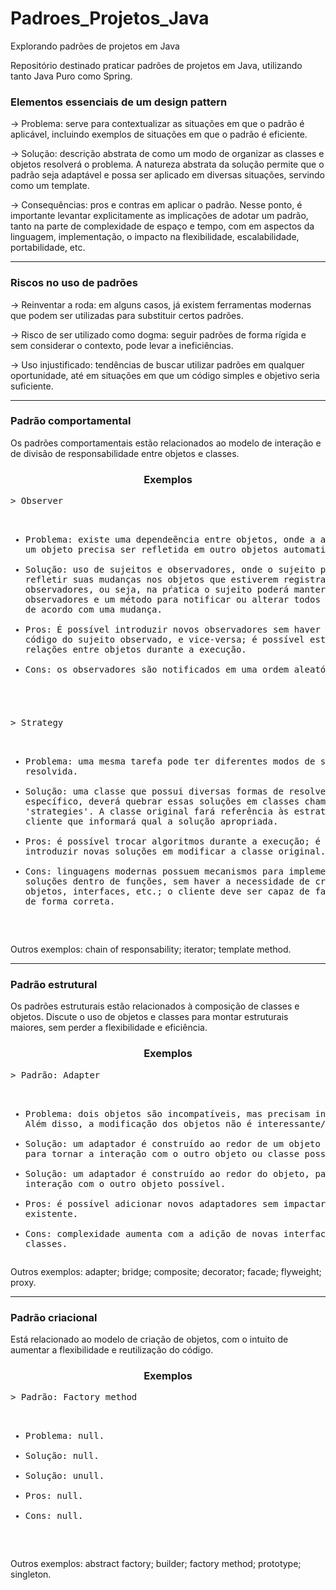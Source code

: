# Padroes_Projetos_Java
Explorando padrões de projetos em Java

Repositório destinado praticar padrões de projetos em Java, utilizando tanto Java Puro como Spring.

### Elementos essenciais de um design pattern

-> Problema: serve para contextualizar as situações em que o padrão é aplicável, incluindo exemplos de situações em que o padrão é eficiente.

-> Solução: descrição abstrata de como um modo de organizar as classes e objetos resolverá o problema. A natureza abstrata da solução permite que o padrão seja adaptável e possa ser aplicado em diversas situações, servindo como um template.

-> Consequências: pros e contras em aplicar o padrão. Nesse ponto, é importante levantar explicitamente as implicações de adotar um padrão, tanto na parte de complexidade de espaço e tempo, com em aspectos da linguagem, implementação, o impacto na flexibilidade, escalabilidade, portabilidade, etc.

--- 

### Riscos no uso de padrões

-> Reinventar a roda: em alguns casos, já existem ferramentas modernas que podem ser utilizadas para substituir certos padrões.

-> Risco de ser utilizado como dogma: seguir padrões de forma rígida e sem considerar o contexto, pode levar a ineficiências.

-> Uso injustificado: tendências de buscar utilizar padrões em qualquer oportunidade, até em situações em que um código simples e objetivo seria suficiente.


---

### Padrão comportamental

Os padrões comportamentais estão relacionados ao modelo de interação e de divisão de responsabilidade entre objetos e classes.

<h3 align="center">Exemplos</h3>
<pre>
> Observer

- Problema: existe uma dependeẽncia entre objetos, onde a alteração de um objeto precisa ser refletida em outro objetos automaticamente.
- Solução: uso de sujeitos e observadores, onde o sujeito pode refletir suas mudanças nos objetos que estiverem registrados como observadores, ou seja, na pŕatica o sujeito poderá manter uma lista de observadores e um método para notificar ou alterar todos os observadores de acordo com uma mudança.
- Pros: É possível introduzir novos observadores sem haver mudança no código do sujeito observado, e vice-versa; é possível estabelecer relações entre objetos durante a execução.
- Cons: os observadores são notificados em uma ordem aleatória.
</pre>

<h3></h3>
<pre>
> Strategy

- Problema: uma mesma tarefa pode ter diferentes modos de ser resolvida.
- Solução: uma classe que possui diversas formas de resolver algo específico, deverá quebrar essas soluções em classes chamadas 'strategies'. A classe original fará referência às estratégias, e o cliente que informará qual a solução apropriada.
- Pros: é possível trocar algoritmos durante a execução; é possível introduzir novas soluções em modificar a classe original.
- Cons: linguagens modernas possuem mecanismos para implementar as soluções dentro de funções, sem haver a necessidade de criar classes, objetos, interfaces, etc.; o cliente deve ser capaz de fazer a escolha de forma correta.
</pre>

Outros exemplos: chain of responsability; iterator; template method.

---

### Padrão estrutural

Os padrões estruturais estão relacionados à composição de classes e objetos. Discute o uso de objetos e classes para montar estruturais maiores, sem perder a flexibilidade e eficiência.

<h3 align="center">Exemplos</h3>
<pre width="100%">
> Padrão: Adapter

- Problema: dois objetos são incompatíveis, mas precisam interagir. Além disso, a modificação dos objetos não é interessante/possível.
- Solução: um adaptador é construído ao redor de um objeto ou classe, para tornar a interação com o outro objeto ou classe possível.
- Solução: um adaptador é construído ao redor do objeto, para tornar a interação com o outro objeto possível.
- Pros: é possível adicionar novos adaptadores sem impactar o código existente.
- Cons: complexidade aumenta com a adição de novas interfaces e classes.
        </pre>


Outros exemplos: adapter; bridge; composite; decorator; facade; flyweight; proxy.

---

### Padrão criacional

Está relacionado ao modelo de criação de objetos, com o intuito de aumentar a flexibilidade e reutilização do código.

<h3 align="center">Exemplos</h3>
<pre>
> Padrão: Factory method

- Problema: null.
- Solução: null.
- Solução: unull.
- Pros: null.
- Cons: null.
</pre>

Outros exemplos: abstract factory; builder;  factory method; prototype; singleton.

